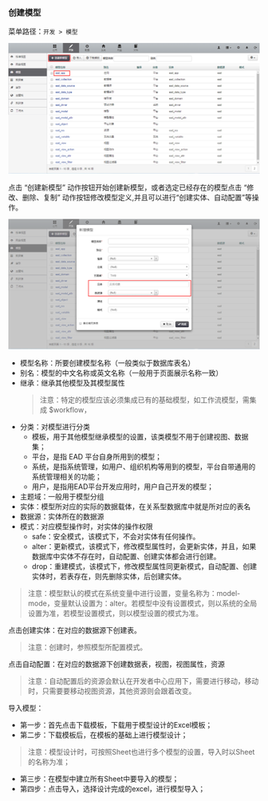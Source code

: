 ### 创建模型

菜单路径：`开发 > 模型`

![PNG](..\images\model\1.png)

点击 “创建新模型” 动作按钮开始创建新模型，或者选定已经存在的模型点击 “修改、删除、复制” 动作按钮修改模型定义,并且可以进行“创建实体、自动配置”等操作。

![PNG](..\images\model\2.png)

- 模型名称：所要创建模型名称（一般类似于数据库表名）
- 别名：模型的中文名称或英文名称（一般用于页面展示名称一致）
- 继承：继承其他模型及其模型属性
  > 注意：特定的模型应该必须集成已有的基础模型，如工作流模型，需集成 $workflow，
- 分类：对模型进行分类
  - 模板，用于其他模型继承模型的设置，该类模型不用于创建视图、数据集；
  - 平台，是指 EAD 平台自身所用到的模型；
  - 系统，是指系统管理，如用户、组织机构等用到的模型，平台自带通用的系统管理相关的功能；
  - 用户，是指用EAD平台开发应用时，用户自己开发的模型；
- 主题域：一般用于模型分组
- 实体：模型所对应的实际的数据载体，在关系型数据库中就是所对应的表名
- 数据源：实体所在的数据源
- 模式：对应模型操作时，对实体的操作权限
  - safe：安全模式，该模式下，不会对实体有任何操作。
  - alter：更新模式，该模式下，修改模型属性时，会更新实体，并且，如果数据库中实体不存在时，自动配置、创建实体都会进行创建。
  - drop：重建模式，该模式下，修改模型属性同更新模式，自动配置、创建实体时，若表存在，则先删除实体，后创建实体。

> 注意：模型默认的模式在系统变量中进行设置，变量名称为：model-mode，变量默认设置为：alter。若模型中没有设置模式，则以系统的全局设置为准，若模型设置模式，则以模型设置的模式为准。

点击创建实体：在对应的数据源下创建表。

> 注意：创建时，参照模型所配置模式。

点击自动配置：在对应的数据源下创建数据表，视图，视图属性，资源

> 注意：自动配置后的资源会默认在开发者中心应用下，需要进行移动，移动时，只需要要移动视图资源，其他资源则会跟着改变。

导入模型：

- 第一步：首先点击下载模板，下载用于模型设计的Excel模板；
- 第二步：下载模板后，在模板的基础上进行模型设计；

 > 注意：模型设计时，可按照Sheet也进行多个模型的设置，导入时以Sheet的名称为准；

- 第三步：在模型中建立所有Sheet中要导入的模型；
- 第四步：点击导入，选择设计完成的excel，进行模型导入；
